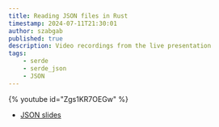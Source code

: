 ```yaml
---
title: Reading JSON files in Rust
timestamp: 2024-07-11T21:30:01
author: szabgab
published: true
description: Video recordings from the live presentation
tags:
    - serde
    - serde_json
    - JSON
---
```



{% youtube id="Zgs1KR7OEGw" %}

* [JSON slides](https://rust.code-maven.com/slides/rust/json)

